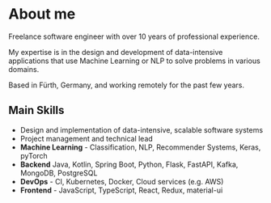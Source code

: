 # About me

Freelance software engineer with over 10 years of professional experience.

My expertise is in the design and development of data-intensive applications that use Machine Learning or NLP to solve problems in various domains.

Based in Fürth, Germany, and working remotely for the past few years.

## Main Skills

* Design and implementation of data-intensive, scalable software systems
* Project management and technical lead
* **Machine Learning** - Classification, NLP, Recommender Systems, Keras, pyTorch
* **Backend** Java, Kotlin, Spring Boot, Python, Flask, FastAPI, Kafka, MongoDB, PostgreSQL
* **DevOps** - CI, Kubernetes, Docker, Cloud services (e.g. AWS)
* **Frontend** - JavaScript, TypeScript, React, Redux, material-ui

